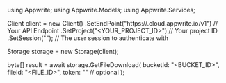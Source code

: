 using Appwrite;
using Appwrite.Models;
using Appwrite.Services;

Client client = new Client()
    .SetEndPoint("https://<REGION>.cloud.appwrite.io/v1") // Your API Endpoint
    .SetProject("<YOUR_PROJECT_ID>") // Your project ID
    .SetSession(""); // The user session to authenticate with

Storage storage = new Storage(client);

byte[] result = await storage.GetFileDownload(
    bucketId: "<BUCKET_ID>",
    fileId: "<FILE_ID>",
    token: "<TOKEN>" // optional
);